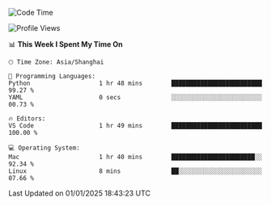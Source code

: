 <!--START_SECTION:waka-->
![Code Time](http://img.shields.io/badge/Code%20Time-525%20hrs%2038%20mins-blue)

![Profile Views](http://img.shields.io/badge/Profile%20Views-1-blue)

📊 **This Week I Spent My Time On** 

```text
🕑︎ Time Zone: Asia/Shanghai

💬 Programming Languages: 
Python                   1 hr 48 mins        █████████████████████████   99.27 % 
YAML                     0 secs              ░░░░░░░░░░░░░░░░░░░░░░░░░   00.73 % 

🔥 Editors: 
VS Code                  1 hr 49 mins        █████████████████████████   100.00 % 

💻 Operating System: 
Mac                      1 hr 40 mins        ███████████████████████░░   92.34 % 
Linux                    8 mins              ██░░░░░░░░░░░░░░░░░░░░░░░   07.66 % 
```


 Last Updated on 01/01/2025 18:43:23 UTC
<!--END_SECTION:waka-->
